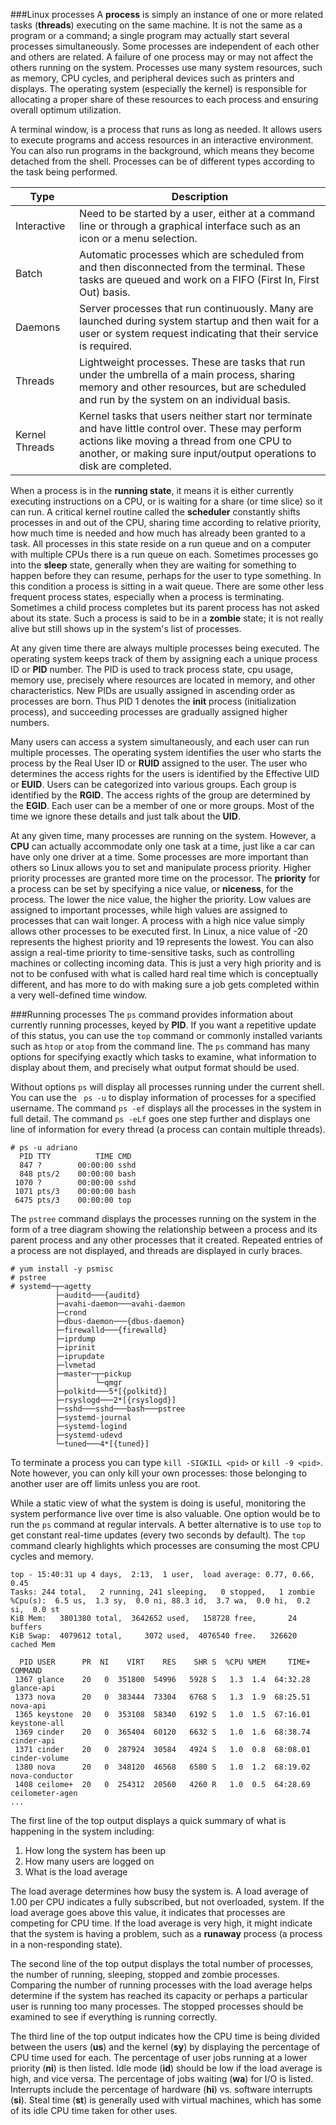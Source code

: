 ###Linux processes
A **process** is simply an instance of one or more related tasks (**threads**) executing on the same machine. It is not the same as a program or a command; a single program may actually start several processes simultaneously. Some processes are independent of each other and others are related. A failure of one process may or may not affect the others running on the system. Processes use many system resources, such as memory, CPU cycles, and peripheral devices such as printers and displays. The operating system (especially the kernel) is responsible for allocating a proper share of these resources to each process and ensuring overall optimum utilization.

A terminal window, is a process that runs as long as needed. It allows users to execute programs and access resources in an interactive environment. You can also run programs in the background, which means they become detached from the shell. Processes can be of different types according to the task being performed. 

|Type|Description|
|--------|---------|
|Interactive |Need to be started by a user, either at a command line or through a graphical interface such as an icon or a menu selection.|
|Batch |Automatic processes which are scheduled from and then disconnected from the terminal. These tasks are queued and work on a FIFO (First In, First Out) basis.|
|Daemons|Server processes that run continuously. Many are launched during system startup and then wait for a user or system request indicating that their service is required.|
|Threads|Lightweight processes. These are tasks that run under the umbrella of a main process, sharing memory and other resources, but are scheduled and run by the system on an individual basis.|
|Kernel Threads|Kernel tasks that users neither start nor terminate and have little control over. These may perform actions like moving a thread from one CPU to another, or making sure input/output operations to disk are completed.|

When a process is in the **running state**, it means it is either currently executing instructions on a CPU, or is waiting for a share (or time slice) so it can run. A critical kernel routine called the **scheduler** constantly shifts processes in and out of the CPU, sharing time according to relative priority, how much time is needed and how much has already been granted to a task. All processes in this state reside on a run queue and on a computer with multiple CPUs there is a run queue on each. Sometimes processes go into the **sleep** state, generally when they are waiting for something to happen before they can resume, perhaps for the user to type something. In this condition a process is sitting in a wait queue. There are some other less frequent process states, especially when a process is terminating. Sometimes a child process completes but its parent process has not asked about its state. Such a process is said to be in a **zombie** state; it is not really alive but still shows up in the system's list of processes.

At any given time there are always multiple processes being executed. The operating system keeps track of them by assigning each a unique process ID or **PID** number. The PID is used to track process state, cpu usage, memory use, precisely where resources are located in memory, and other characteristics. New PIDs are usually assigned in ascending order as processes are born. Thus PID 1 denotes the **init** process (initialization process), and succeeding processes are gradually assigned higher numbers.

Many users can access a system simultaneously, and each user can run multiple processes. The operating system identifies the user who starts the process by the Real User ID or **RUID** assigned to the user. The user who determines the access rights for the users is identified by the Effective UID or **EUID**. Users can be categorized into various groups. Each group is identified by the **RGID**. The access rights of the group are determined by the **EGID**. Each user can be a member of one or more groups. Most of the time we ignore these details and just talk about the **UID**.

At any given time, many processes are running on the system. However, a **CPU** can actually accommodate only one task at a time, just like a car can have only one driver at a time. Some processes are more important than others so Linux allows you to set and manipulate process priority. Higher priority processes are granted more time on the processor. The **priority** for a process can be set by specifying a nice value, or **niceness**, for the process. The lower the nice value, the higher the priority. Low values are assigned to important processes, while high values are assigned to processes that can wait longer. A process with a high nice value simply allows other processes to be executed first. In Linux, a nice value of -20 represents the highest priority and 19 represents the lowest. You can also assign a real-time priority to time-sensitive tasks, such as controlling machines or collecting incoming data. This is just a very high priority and is not to be confused with what is called hard real time which is conceptually different, and has more to do with making sure a job gets completed within a very well-defined time window.

###Running processes
The ``ps`` command provides information about currently running processes, keyed by **PID**. If you want a repetitive update of this status, you can use the ``top`` command or commonly installed variants such as ``htop`` or ``atop`` from the command line. The ``ps`` command has many options for specifying exactly which tasks to examine, what information to display about them, and precisely what output format should be used.

Without options ``ps`` will display all processes running under the current shell. You can use the `` ps -u`` to display information of processes for a specified username. The command ``ps -ef`` displays all the processes in the system in full detail. The command ``ps -eLf`` goes one step further and displays one line of information for every thread (a process can contain multiple threads).

```
# ps -u adriano
  PID TTY          TIME CMD
  847 ?        00:00:00 sshd
  848 pts/2    00:00:00 bash
 1070 ?        00:00:00 sshd
 1071 pts/3    00:00:00 bash
 6475 pts/3    00:00:00 top
```

The ``pstree`` command displays the processes running on the system in the form of a tree diagram showing the relationship between a process and its parent process and any other processes that it created. Repeated entries of a process are not displayed, and threads are displayed in curly braces.
```
# yum install -y psmisc
# pstree
# systemd─┬─agetty
          ├─auditd───{auditd}
          ├─avahi-daemon───avahi-daemon
          ├─crond
          ├─dbus-daemon───{dbus-daemon}
          ├─firewalld───{firewalld}
          ├─iprdump
          ├─iprinit
          ├─iprupdate
          ├─lvmetad
          ├─master─┬─pickup
          │        └─qmgr
          ├─polkitd───5*[{polkitd}]
          ├─rsyslogd───2*[{rsyslogd}]
          ├─sshd───sshd───bash───pstree
          ├─systemd-journal
          ├─systemd-logind
          ├─systemd-udevd
          └─tuned───4*[{tuned}]
```

To terminate a process you can type ``kill -SIGKILL <pid>`` or ``kill -9 <pid>``. Note however, you can only kill your own processes: those belonging to another user are off limits unless you are root.

While a static view of what the system is doing is useful, monitoring the system performance live over time is also valuable. One option would be to run the ``ps`` command at regular intervals. A better alternative is to use ``top`` to get constant real-time updates (every two seconds by default). The ``top`` command clearly highlights which processes are consuming the most CPU cycles and memory.
```
top - 15:40:31 up 4 days,  2:13,  1 user,  load average: 0.77, 0.66, 0.45
Tasks: 244 total,   2 running, 241 sleeping,   0 stopped,   1 zombie
%Cpu(s):  6.5 us,  1.3 sy,  0.0 ni, 88.3 id,  3.7 wa,  0.0 hi,  0.2 si,  0.0 st
KiB Mem:   3801380 total,  3642652 used,   158728 free,       24 buffers
KiB Swap:  4079612 total,     3072 used,  4076540 free.   326620 cached Mem

  PID USER      PR  NI    VIRT    RES    SHR S  %CPU %MEM     TIME+ COMMAND
 1367 glance    20   0  351800  54996   5928 S   1.3  1.4  64:32.28 glance-api
 1373 nova      20   0  383444  73304   6768 S   1.3  1.9  68:25.51 nova-api
 1365 keystone  20   0  353108  58340   6192 S   1.0  1.5  67:16.01 keystone-all
 1369 cinder    20   0  365404  60120   6632 S   1.0  1.6  68:38.74 cinder-api
 1371 cinder    20   0  287924  30584   4924 S   1.0  0.8  68:08.01 cinder-volume
 1380 nova      20   0  348120  46568   6580 S   1.0  1.2  68:19.02 nova-conductor
 1408 ceilome+  20   0  254312  20560   4260 R   1.0  0.5  64:28.69 ceilometer-agen
...
```
The first line of the top output displays a quick summary of what is happening in the system including:

1. How long the system has been up
2. How many users are logged on
3. What is the load average

The load average determines how busy the system is. A load average of 1.00 per CPU indicates a fully subscribed, but not overloaded, system. If the load average goes above this value, it indicates that processes are competing for CPU time. If the load average is very high, it might indicate that the system is having a problem, such as a **runaway** process (a process in a non-responding state).

The second line of the top output displays the total number of processes, the number of running, sleeping, stopped and zombie processes. Comparing the number of running processes with the load average helps determine if the system has reached its capacity or perhaps a particular user is running too many processes. The stopped processes should be examined to see if everything is running correctly.

The third line of the top output indicates how the CPU time is being divided between the users (**us**) and the kernel (**sy**) by displaying the percentage of CPU time used for each. The percentage of user jobs running at a lower priority (**ni**) is then listed. Idle mode (**id**) should be low if the load average is high, and vice versa. The percentage of jobs waiting (**wa**) for I/O is listed. Interrupts include the percentage of hardware (**hi**) vs. software interrupts (**si**). Steal time (**st**) is generally used with virtual machines, which has some of its idle CPU time taken for other uses.
